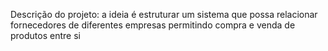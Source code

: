 Descrição do projeto: a ideia é estruturar um sistema que possa relacionar fornecedores de diferentes empresas permitindo compra e venda de produtos entre si
